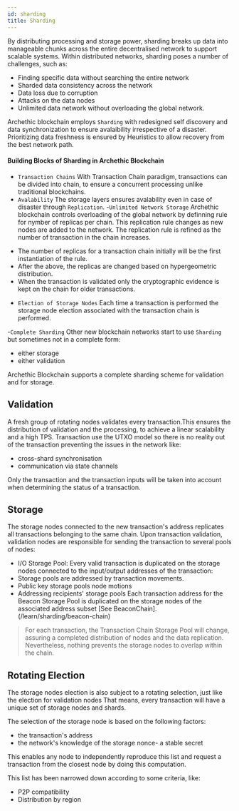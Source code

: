 ```yaml
---
id: sharding
title: Sharding
---
```

By distributing processing and storage power, sharding breaks up data into manageable chunks across the entire decentralised network to support scalable systems.
Within distributed networks, sharding poses a number of challenges, such as: 
* Finding specific data without searching the entire network 
* Sharded data consistency across the network 
* Data loss due to corruption 
* Attacks on the data nodes 
* Unlimited data network without overloading the global network.

Archethic blockchain employs `Sharding` with redesigned self discovery and data synchronization to ensure avalaibility irrespective of a disaster.
Prioritizing data freshness is ensured by Heuristics to allow recovery from the best network path.

#### Building Blocks of Sharding in Archethic Blockchain
 - ` Transaction Chains `
 With Transaction Chain paradigm, transactions can be divided into chain, to ensure a concurrent processing unlike traditional blockchains.
- `Avalability`
The storage layers ensures avalability even in case of disaster through `Replication`.
-`Unlimited Network Storage`
Archethic blockchain controls overloading of the global network by definning rule for nymber of replicas per chain. 
This replication rule changes as new nodes are added to the network.
The replication rule is refined as the number of transaction in the chain increases.
* The number of replicas for a transaction chain initially will be the first instantiation of the rule.
* After the above, the replicas are changed based on hypergeometric distribution.
* When the transaction is validated only the cryptographic evidence is kept on the chain for older transactions.
- `Election of Storage Nodes`
Each time a transaction is performed the storage node election associated with the transaction chain is performed.

-`Complete Sharding`
Other new blockchain networks start to use `Sharding` but sometimes not in a complete form: 
- either storage
- either validation

Archethic Blockchain supports a complete sharding scheme for validation and for storage.


## Validation
A fresh group of rotating nodes validates every transaction.This ensures the distribution of validation and the processing, to achieve a linear scalability and a high TPS.
Transaction use the UTXO model so there is no reality out of the transaction preventing the issues in the network like:
- cross-shard synchronisation 
- communication via state channels

Only the transaction and the transaction inputs will be taken into account when determining the status of a transaction.

## Storage
The storage nodes connected to the new transaction's address  replicates all transactions belonging to the same chain.
Upon transaction validation, validation nodes are responsible for sending the transaction to several pools of nodes:
- I/O Storage Pool: Every valid transaction is duplicated on the storage nodes connected to the input/output addresses of the transaction:
- Storage pools are addressed by transaction movements.
- Public key storage pools node motions
- Addressing recipients' storage pools
Each transaction address for the Beacon Storage Pool is duplicated on the storage nodes of the associated address subset [See BeaconChain].
(/learn/sharding/beacon-chain)

> For each transaction, the Transaction Chain Storage Pool will change, assuring a completed distribution of nodes and the data replication. Nevertheless, nothing prevents the storage nodes to overlap within the chain.

## Rotating Election

The storage nodes election is also subject to a rotating selection, just like the election for validation nodes 
That means, every transaction will have a unique set of storage nodes and shards.

The selection of the storage node is based on the following factors: 
- the transaction's address 
- the network's knowledge of the storage nonce- a stable secret

This enables any node to independently reproduce this list and request a transaction from the closest node by doing this computation.

This list has been narrowed down according to some criteria, like:
- P2P compatibility
- Distribution by region
